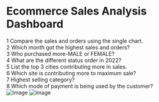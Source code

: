 # Ecommerce Sales Analysis Dashboard

1	Compare the sales and orders using the single chart.									
2	Which month got the highest sales and orders?									
3	Who purchased more-MALE or FEMALE?									
4	What are the different status order in 2022?									
5	List the top 3 cities contributing more in sales.									
6	Which site is contributing more to maximum sale?									
7	Highest selling category?									
8	Which mode of payment is being used by the customer?									
![image](https://github.com/MridulaMB/E-Commerce-Sales-Dashboard--Excel/assets/148301376/63626ca0-a1f6-4aca-aa26-9a9b3a2afa5b)
![image](https://github.com/MridulaMB/E-Commerce-Sales-Dashboard--Excel/assets/148301376/66acfd2f-f77e-446f-a8d1-01f9825c8cab)
